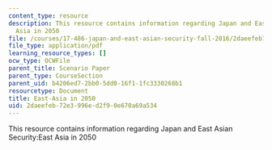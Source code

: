 ```yaml
---
content_type: resource
description: This resource contains information regarding Japan and East Asian Security:East
  Asia in 2050
file: /courses/17-486-japan-and-east-asian-security-fall-2016/2daeefeb72e3996ed2f90e670a69a534_MIT17_486F16_EastAsia2050.pdf
file_type: application/pdf
learning_resource_types: []
ocw_type: OCWFile
parent_title: Scenario Paper
parent_type: CourseSection
parent_uid: b4206ed7-2bb0-5dd0-16f1-1fc3330268b1
resourcetype: Document
title: East-Asia in 2050
uid: 2daeefeb-72e3-996e-d2f9-0e670a69a534
---
```

This resource contains information regarding Japan and East Asian Security:East Asia in 2050

